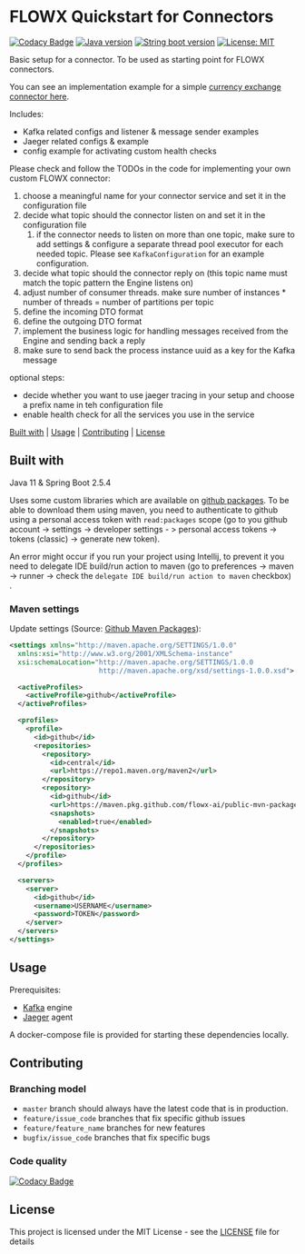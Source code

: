 # FLOWX Quickstart for Connectors

[![Codacy Badge](https://app.codacy.com/project/badge/Grade/ec3388834bc74032ac69bdf8adf050f3)](https://www.codacy.com?utm_source=github.com&amp;utm_medium=referral&amp;utm_content=flowx-ai/quickstart-connector&amp;utm_campaign=Badge_Grade)
[![Java version](https://img.shields.io/badge/java%20version-11-yellow.svg?color=yellow)](https://adoptopenjdk.net/index.html?variant=openjdk11&jvmVariant=hotspot)
[![String boot version](https://img.shields.io/badge/spring%20boot%20version-2.5.4-9cf.svg?color=9cf)](https://spring.io/projects/spring-boot)
[![License: MIT](https://img.shields.io/badge/license-MIT-orange.svg)](https://opensource.org/licenses/MIT)

Basic setup for a connector. To be used as starting point for FLOWX connectors.

You can see an implementation example for a simple [currency exchange connector here](https://github.com/flowx-ai/quickstart-connector/pull/4).

Includes:
  - Kafka related configs and listener & message sender examples
  - Jaeger related configs & example
  - config example for activating custom health checks

Please check and follow the TODOs in the code for implementing your own custom FLOWX connector:

1. choose a meaningful name for your connector service and set it in the configuration file
2. decide what topic should the connector listen on and set it in the configuration file
   1. if the connector needs to listen on more than one topic, make sure to add settings & configure a separate thread pool executor for each needed topic. Please see `KafkaConfiguration` for an example configuration. 
3. decide what topic should the connector reply on (this topic name must match the topic pattern the Engine listens on)
4. adjust number of consumer threads. make sure number of instances * number of threads = number of partitions per topic
5. define the incoming DTO format
6. define the outgoing DTO format
7. implement the business logic for handling messages received from the Engine and sending back a reply
8. make sure to send back the process instance uuid as a key for the Kafka message

optional steps:
- decide whether you want to use jaeger tracing in your setup and choose a prefix name in teh configuration file
- enable health check for all the services you use in the service

[Built with](#built-with) | [Usage](#usage) | [Contributing](#contributing) | [License](#license)

## Built with

Java 11 & Spring Boot 2.5.4

Uses some custom libraries which are available on [github packages](https://github.com/orgs/flowx-ai/packages?repo_name=public-mvn-packages). To be able to download them using maven, you need to authenticate to github using a personal access token with `read:packages` scope (go to you github account -> settings -> developer settings - > personal access tokens -> tokens (classic) -> generate new token).

An error might occur if you run your project using Intellij, to prevent it you need to delegate IDE build/run action to maven (go to preferences -> maven -> runner -> check the `delegate IDE build/run action to maven` checkbox) .

### Maven settings
Update settings (Source: [Github Maven Packages](https://docs.github.com/en/packages/working-with-a-github-packages-registry/working-with-the-apache-maven-registry)):
```xml
<settings xmlns="http://maven.apache.org/SETTINGS/1.0.0"
  xmlns:xsi="http://www.w3.org/2001/XMLSchema-instance"
  xsi:schemaLocation="http://maven.apache.org/SETTINGS/1.0.0
                      http://maven.apache.org/xsd/settings-1.0.0.xsd">

  <activeProfiles>
    <activeProfile>github</activeProfile>
  </activeProfiles>

  <profiles>
    <profile>
      <id>github</id>
      <repositories>
        <repository>
          <id>central</id>
          <url>https://repo1.maven.org/maven2</url>
        </repository>
        <repository>
          <id>github</id>
          <url>https://maven.pkg.github.com/flowx-ai/public-mvn-packages</url>
          <snapshots>
            <enabled>true</enabled>
          </snapshots>
        </repository>
      </repositories>
    </profile>
  </profiles>

  <servers>
    <server>
      <id>github</id>
      <username>USERNAME</username>
      <password>TOKEN</password>
    </server>
  </servers>
</settings>
```

## Usage

Prerequisites:
  - [Kafka](https://kafka.apache.org/) engine
  - [Jaeger](https://www.jaegertracing.io) agent

A docker-compose file is provided for starting these dependencies locally.

## Contributing

### Branching model

- `master` branch should always have the latest code that is in production.
- `feature/issue_code` branches that fix specific github issues
- `feature/feature_name` branches for new features
- `bugfix/issue_code` branches that fix specific bugs

### Code quality

[![Codacy Badge](https://app.codacy.com/project/badge/Grade/ec3388834bc74032ac69bdf8adf050f3)](https://www.codacy.com?utm_source=github.com&amp;utm_medium=referral&amp;utm_content=flowx-ai/quickstart-connector&amp;utm_campaign=Badge_Grade)

## License

This project is licensed under the MIT License - see the [LICENSE](LICENSE) file for details

